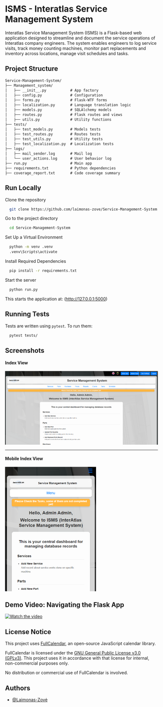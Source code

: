 # ISMS - Interatlas Service Management System

Interatlas Service Management System (ISMS) is a Flask-based web application designed to streamline and document the service operations of Interatlas company engineers. The system enables engineers to log service visits, track money counting machines, monitor part replacements and inventory across locations, manage visit schedules and tasks.

## Project Structure

```
Service-Management-System/
├── Management_system/
│   ├── __init__.py           # App factory
│   ├── config.py             # Configuration
│   ├── forms.py              # Flask-WTF forms
│   ├── localization.py       # Language translation logic
│   ├── models.py             # SQLAlchemy models
│   ├── routes.py             # Flask routes and views
│   ├── utils.py              # Utility functions
├── tests/
│   ├── test_models.py        # Models tests
│   ├── test_routes.py        # Routes tests
│   ├── test_utils.py         # Utility tests
│   ├── test_localization.py  # Localization tests
├── logs/
│   ├── mail_sender.log       # Mail log
│   └── user_actions.log      # User behavior log
├── run.py                    # Main app
├── requirements.txt          # Python dependencies
├── coverage_report.txt       # Code coverage summary
```

## Run Locally

Clone the repository

```bash
  git clone https://github.com/laimonas-zove/Service-Management-System
```

Go to the project directory

```bash
  cd Service-Management-System
```

Set Up a Virtual Environment

```bash
  python -m venv .venv
  .venv\Scripts\activate
```

Install Required Dependencies

```bash
  pip install -r requirements.txt
```

Start the server

```bash
  python run.py
```

This starts the application at: (http://127.0.0.1:5000)

## Running Tests

Tests are written using `pytest`. To run them:

```bash
  pytest tests/
```

## Screenshots

<h4>Index View</h4>
<img src="./Management_system/static/images/Index_view.png" alt="Index Screenshot" width="700"/>

<hr/>

<h4>Mobile Index View</h4>
<img src="./Management_system/static/images/Index_view_mobile.png" alt="Mobile Screenshot" width="300"/>

## Demo Video: Navigating the Flask App

[![Watch the video](https://img.youtube.com/vi/VWphKN44ZPY/0.jpg)](https://youtu.be/VWphKN44ZPY)

## License Notice

This project uses [FullCalendar](https://fullcalendar.io), an open-source JavaScript calendar library.

FullCalendar is licensed under the [GNU General Public License v3.0 (GPLv3)](https://www.gnu.org/licenses/gpl-3.0.html). This project uses it in accordance with that license for internal, non-commercial purposes only.

No distribution or commercial use of FullCalendar is involved.

## Authors

- [@Laimonas-Zovė](https://github.com/laimonas-zove)
